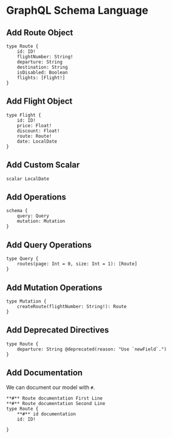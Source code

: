 # GraphQL Schema Language

## Add Route Object 

```
type Route {
    id: ID!
    flightNumber: String!
    departure: String
    destination: String
    isDisabled: Boolean	
    flights: [Flight!]	
}
```

## Add Flight  Object 

```
type Flight {
    id: ID!
    price: Float!
    discount: Float!
    route: Route!
    date: LocalDate
}
```

## Add Custom Scalar

```
scalar LocalDate
```

## Add Operations  
```
schema {
	query: Query	
	mutation: Mutation	
}
```

## Add Query Operations   

```
type Query { 
	routes(page: Int = 0, size: Int = 1): [Route]
}
```

## Add Mutation Operations   

```
type Mutation {
	createRoute(flightNumber: String!): Route
}
```

## Add Deprecated Directives 


```
type Route {
   	departure: String @deprecated(reason: "Use `newField`.")
}
```

## Add Documentation 
We can document our model with ``#``. 

```
**#** Route documentation First Line 
**#** Route documentation Second Line
type Route {
    **#** id documentation 
	id: ID!
	
}
```